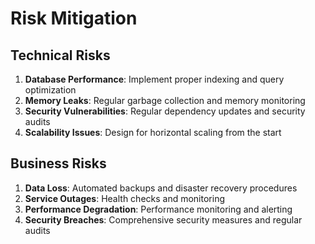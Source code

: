 # Risk Mitigation

## Technical Risks
1. **Database Performance**: Implement proper indexing and query optimization
2. **Memory Leaks**: Regular garbage collection and memory monitoring
3. **Security Vulnerabilities**: Regular dependency updates and security audits
4. **Scalability Issues**: Design for horizontal scaling from the start

## Business Risks
1. **Data Loss**: Automated backups and disaster recovery procedures
2. **Service Outages**: Health checks and monitoring
3. **Performance Degradation**: Performance monitoring and alerting
4. **Security Breaches**: Comprehensive security measures and regular audits 